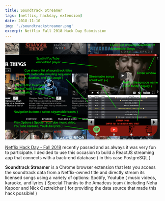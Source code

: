 ```yaml
---
title: Soundtrack Streamer
tags: [netflix, hackday, extension]
date: 2018-11-10
img: './soundtrackstreamer.png'
excerpt: Netflix Fall 2018 Hack Day Submission
---
```


<img class="aligncenter" src="./soundtrackstreamer.png" alt="" />

[Netflix Hack
Day - Fall 2018](https://medium.com/netflix-techstuff/netflix-hack-day-fall-2018-c05dda4b98c1) recently
passed and as always it was very fun to participate. I decided to use this occasion to build a ReactJS streaming app that connects
with a back-end database ( in this case PostgreSQL )

<b>Soundtrack Streamer</b> is a Chrome browser extension that lets you access the soundtrack data from a Netflix-owned
title and directly stream its licensed songs using a variety of options: Spotify, Youtube ( music videos, karaoke, and
lyrics ) Special Thanks to the Amadeus team ( including Neha Kapoor and Nick Osztreicher ) for providing the data source
that made this hack possible! )
